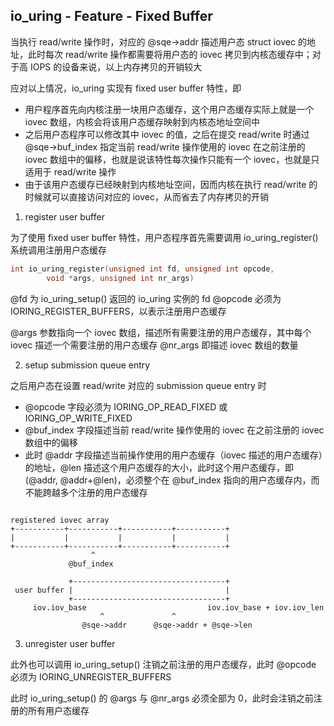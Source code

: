 ## io_uring - Feature - Fixed Buffer

当执行 read/write 操作时，对应的 @sqe->addr 描述用户态 struct iovec 的地址，此时每次 read/write 操作都需要将用户态的 iovec 拷贝到内核态缓存中；对于高 IOPS 的设备来说，以上内存拷贝的开销较大

应对以上情况，io_uring 实现有 fixed user buffer 特性，即

- 用户程序首先向内核注册一块用户态缓存，这个用户态缓存实际上就是一个 iovec 数组，内核会将该用户态缓存映射到内核态地址空间中
- 之后用户态程序可以修改其中 iovec 的值，之后在提交 read/write 时通过 @sqe->buf_index 指定当前 read/write 操作使用的 iovec 在之前注册的 iovec 数组中的偏移，也就是说该特性每次操作只能有一个 iovec，也就是只适用于 read/write 操作
- 由于该用户态缓存已经映射到内核地址空间，因而内核在执行 read/write 的时候就可以直接访问对应的 iovec，从而省去了内存拷贝的开销


1. register user buffer

为了使用 fixed user buffer 特性，用户态程序首先需要调用 io_uring_register() 系统调用注册用户态缓存

```c
int io_uring_register(unsigned int fd, unsigned int opcode,
		void *args, unsigned int nr_args)
```

@fd 为 io_uring_setup() 返回的 io_uring 实例的 fd
@opcode 必须为 IORING_REGISTER_BUFFERS，以表示注册用户态缓存

@args 参数指向一个 iovec 数组，描述所有需要注册的用户态缓存，其中每个 iovec 描述一个需要注册的用户态缓存
@nr_args 即描述 iovec 数组的数量


2. setup submission queue entry

之后用户态在设置 read/write 对应的 submission queue entry 时

- @opcode 字段必须为 IORING_OP_READ_FIXED 或 IORING_OP_WRITE_FIXED
- @buf_index 字段描述当前 read/write 操作使用的 iovec 在之前注册的 iovec 数组中的偏移
- 此时 @addr 字段描述当前操作使用的用户态缓存（iovec 描述的用户态缓存）的地址，@len 描述这个用户态缓存的大小，此时这个用户态缓存，即 (@addr, @addr+@len)，必须整个在 @buf_index 指向的用户态缓存内，而不能跨越多个注册的用户态缓存


```

registered iovec array
+-----------+-----------+-----------+-----------+
|           |           |           |           |
+-----------+-----------+-----------+-----------+
                  ^
             @buf_index
             
             +----------------------------------+
 user buffer |                                  | 
             +----------------------------------+
     iov.iov_base                           iov.iov_base + iov.iov_len
                    ^               ^
                @sqe->addr      @sqe->addr + @sqe->len
```


3. unregister user buffer

此外也可以调用 io_uring_setup() 注销之前注册的用户态缓存，此时 @opcode 必须为 IORING_UNREGISTER_BUFFERS

此时 io_uring_setup() 的 @args 与 @nr_args 必须全部为 0，此时会注销之前注册的所有用户态缓存
